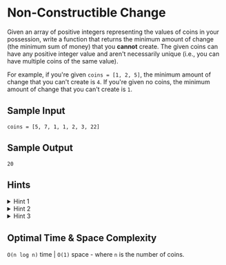 # Non-Constructible Change

Given an array of positive integers representing the values of coins in your possession, write a function that returns the minimum amount of change (the minimum sum of money) that you **cannot** create. The given coins can have any positive integer value and aren't necessarily unique (i.e., you can have multiple coins of the same value).

For example, if you're given `coins = [1, 2, 5]`, the minimum amount of change that you can't create is `4`. If you're given no coins, the minimum amount of change that you can't create is `1`.

## Sample Input

```plaintext
coins = [5, 7, 1, 1, 2, 3, 22]
```

## Sample Output

```plaintext
20
```

## Hints

<details>
<summary>Hint 1</summary>

One approach to solve this problem is to attempt to create every single amount of change, starting at 1 and going up until you eventually can't create an amount. While this approach works, there is a better one.

</details>

<details>
<summary>Hint 2</summary>

Start by sorting the input array. Since you're trying to find the minimum amount of change that you can't create, it makes sense to consider the smallest coins first.

</details>

<details>
<summary>Hint 3</summary>

To understand the trick to this problem, consider the following example: `coins = [1, 2, 4]`. With this set of coins, we can create `1, 2, 3, 4, 5, 6, 7` cents worth of change. Now, if we were to add a coin of value `9` to this set, we would not be able to create `8` cents. However, if we were to add a coin of value `7`, we would be able to create `8` cents, and we would also be able to create all values of change from `1` to `15`. Why is this the case?

</details>

## Optimal Time & Space Complexity

`O(n log n)` time | `O(1)` space - where `n` is the number of coins.
